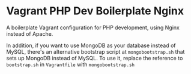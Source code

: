 Vagrant PHP Dev Boilerplate Nginx
=================================

A boilerplate Vagrant configuration for PHP development, using Nginx instead of Apache.

In addition, if you want to use MongoDB as your database instead of MySQL, there's an alternative bootstrap script at `mongobootstrap.sh` that sets up MongoDB instead of MySQL. To use it, replace the reference to `bootstrap.sh` in `Vagrantfile` with `mongobootstrap.sh`

